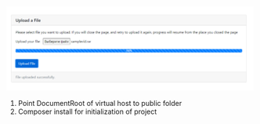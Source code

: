 ![Example image](screenshot.png)
1. Point DocumentRoot of virtual host to public folder
2. Composer install for initialization of project